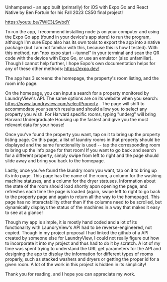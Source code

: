 Unhampered - an app built (primarily) for iOS with Expo Go and React Native by Ben Fortuin for his Fall 2023 CS50 final project!

https://youtu.be/7WlE3LSwbdY

To run the app, I recommend installing node.js on your computer and using the Expo Go app (found in your device's app store) to run the program, although I'm sure Expo also has its own tools to export the app into a native package (but I am not familiar with this, because this is how I tested). With this method, run "npx expo start --tunnel" in your terminal and scan the QR code with the device with Expo Go, or use an emulator (also unfamiliar). Though I cannot help further, I hope Expo's own documentation helps for any of these other methods: https://expo.dev/

The app has 3 screens: the homepage, the property's room listing, and the room info page.

On the homepage, you can input a search for a property monitored by LaundryView's API. The same options are on its website when you search: https://www.laundryview.com/selectProperty . The page will shift to accommodate your search results and should allow you to select any property you wish. For Harvard specific rooms, typing "underg" will bring Harvard Undergraduate Housing up the fastest and give you the most relevant data for your house!

Once you've found the property you want, tap on it to bring up the property listing page. On this page, a list of laundry rooms in that property should be displayed and the same functionality is used -- tap the corresponding room to bring up the info page for that room! If you want to go back and search for a different property, simply swipe from left to right and the page should slide away and bring you back to the homepage.

Lastly, once you've found the laundry room you want, tap on it to bring up its info page. This page has the name of the room, a column for the washing machine statuses, and a column for the dryer statuses. Information about the state of the room should load shortly apon opening the page, and refreshes each time the page is loaded (again, swipe left to right to go back to the property page and again to return all the way to the homepage).  This page has no interactability other than if the columns need to be scrolled, but dynamically displays the status of the machines in a way that makes it easy to see at a glance! 

Though my app is simple, it is mostly hand coded and a lot of its functionality with LaundryView's API had to be reverse-engineered, not copied. Though in my project proposal I had linked the github of a API created by someone else for LaundryView, I could not really figure out how to incorporate it into my project and thus had to do it by scratch. A lot of my time was spent trying to understand the URL get parameters for the API and designing the app to display the information for different types of rooms properly, such as stacked washers and dryers or getting the proper id for a given room. A lot of the work in this project is hidden in its simplicity!

Thank you for reading, and I hope you can appreciate my work.

